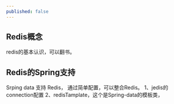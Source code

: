 ```yaml
---
published: false
---
```

## Redis概念
   redis的基本认识，可以翻书。
## Redis的Spring支持
   Srping data 支持 Redis，
   通过简单配置，可以整合Redis。
   1、jedis的connection配置
   2、redisTamplate，这个是Spring-data的模板类，
